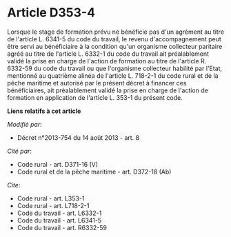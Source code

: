 # Article D353-4

Lorsque le stage de formation prévu ne bénéficie pas d'un agrément au titre de l'article L. 6341-5 du code du travail, le
revenu d'accompagnement peut être servi au bénéficiaire à la condition qu'un organisme collecteur paritaire agréé au titre de
l'article L. 6332-1 du code du travail ait préalablement validé la prise en charge de l'action de formation au titre de
l'article R. 6332-59 du code du travail ou que l'organisme collecteur habilité par l'Etat, mentionné au quatrième alinéa de
l'article L. 718-2-1 du code rural et de la pêche maritime et autorisé par le présent décret à financer ces bénéficiaires,
ait préalablement validé la prise en charge de l'action de formation en application de l'article L. 353-1 du présent code.

**Liens relatifs à cet article**

_Modifié par_:

  - Décret n°2013-754 du 14 août 2013 - art. 8

_Cité par_:

  - Code rural - art. D371-16 (V)
  - Code rural et de la pêche maritime - art. D372-18 (Ab)

_Cite_:

  - Code rural - art. L353-1
  - Code rural - art. L718-2-1
  - Code du travail - art. L6332-1
  - Code du travail - art. L6341-5
  - Code du travail - art. R6332-59
